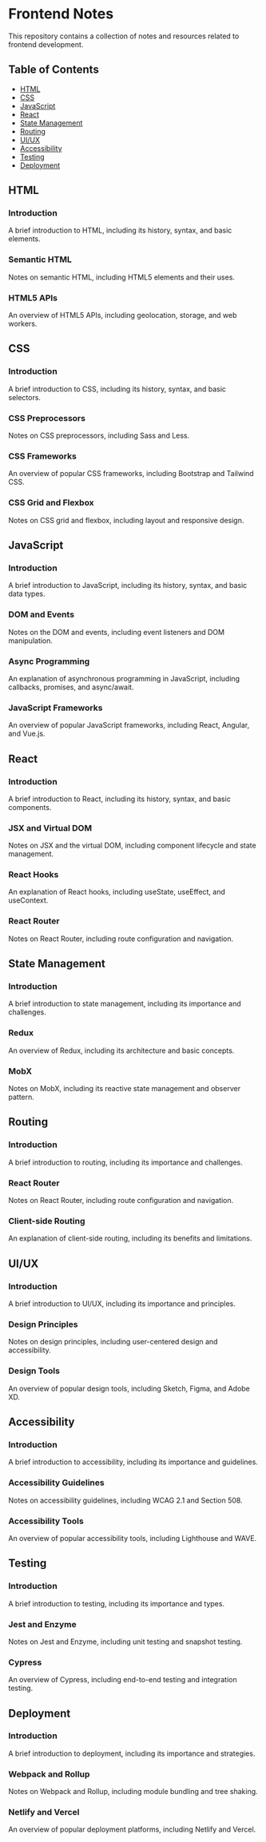 **Frontend Notes**
================

This repository contains a collection of notes and resources related to frontend development.

**Table of Contents**
-----------------

* [HTML](#html)
* [CSS](#css)
* [JavaScript](#javascript)
* [React](#react)
* [State Management](#state-management)
* [Routing](#routing)
* [UI/UX](#uiux)
* [Accessibility](#accessibility)
* [Testing](#testing)
* [Deployment](#deployment)

**HTML**
--------

### Introduction
A brief introduction to HTML, including its history, syntax, and basic elements.

### Semantic HTML
Notes on semantic HTML, including HTML5 elements and their uses.

### HTML5 APIs
An overview of HTML5 APIs, including geolocation, storage, and web workers.

**CSS**
------

### Introduction
A brief introduction to CSS, including its history, syntax, and basic selectors.

### CSS Preprocessors
Notes on CSS preprocessors, including Sass and Less.

### CSS Frameworks
An overview of popular CSS frameworks, including Bootstrap and Tailwind CSS.

### CSS Grid and Flexbox
Notes on CSS grid and flexbox, including layout and responsive design.

**JavaScript**
-------------

### Introduction
A brief introduction to JavaScript, including its history, syntax, and basic data types.

### DOM and Events
Notes on the DOM and events, including event listeners and DOM manipulation.

### Async Programming
An explanation of asynchronous programming in JavaScript, including callbacks, promises, and async/await.

### JavaScript Frameworks
An overview of popular JavaScript frameworks, including React, Angular, and Vue.js.

**React**
--------

### Introduction
A brief introduction to React, including its history, syntax, and basic components.

### JSX and Virtual DOM
Notes on JSX and the virtual DOM, including component lifecycle and state management.

### React Hooks
An explanation of React hooks, including useState, useEffect, and useContext.

### React Router
Notes on React Router, including route configuration and navigation.

**State Management**
-------------------

### Introduction
A brief introduction to state management, including its importance and challenges.

### Redux
An overview of Redux, including its architecture and basic concepts.

### MobX
Notes on MobX, including its reactive state management and observer pattern.

**Routing**
---------

### Introduction
A brief introduction to routing, including its importance and challenges.

### React Router
Notes on React Router, including route configuration and navigation.

### Client-side Routing
An explanation of client-side routing, including its benefits and limitations.

**UI/UX**
---------

### Introduction
A brief introduction to UI/UX, including its importance and principles.

### Design Principles
Notes on design principles, including user-centered design and accessibility.

### Design Tools
An overview of popular design tools, including Sketch, Figma, and Adobe XD.

**Accessibility**
--------------

### Introduction
A brief introduction to accessibility, including its importance and guidelines.

### Accessibility Guidelines
Notes on accessibility guidelines, including WCAG 2.1 and Section 508.

### Accessibility Tools
An overview of popular accessibility tools, including Lighthouse and WAVE.

**Testing**
---------

### Introduction
A brief introduction to testing, including its importance and types.

### Jest and Enzyme
Notes on Jest and Enzyme, including unit testing and snapshot testing.

### Cypress
An overview of Cypress, including end-to-end testing and integration testing.

**Deployment**
-------------

### Introduction
A brief introduction to deployment, including its importance and strategies.

### Webpack and Rollup
Notes on Webpack and Rollup, including module bundling and tree shaking.

### Netlify and Vercel
An overview of popular deployment platforms, including Netlify and Vercel.
